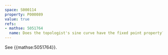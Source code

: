 ```yaml
---
space: S000114
property: P000089
value: true
refs:
- mathse: 5051764
  name: Does the topologist's sine curve have the fixed point property?
---
```


See {{mathse:5051764}}.
